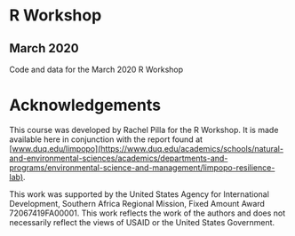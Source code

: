 # R Workshop
## March 2020
Code and data for the March 2020 R Workshop

# Acknowledgements
This course was developed by Rachel Pilla for the R Workshop.  It is made available here in conjunction with the report found at [www.duq.edu/limpopo](https://www.duq.edu/academics/schools/natural-and-environmental-sciences/academics/departments-and-programs/environmental-science-and-management/limpopo-resilience-lab).  

This work was supported by the United States Agency for International Development, Southern Africa Regional Mission, Fixed Amount Award 72067419FA00001. This work reflects the work of the authors and does not necessarily reflect the views of USAID or the United States Government.

